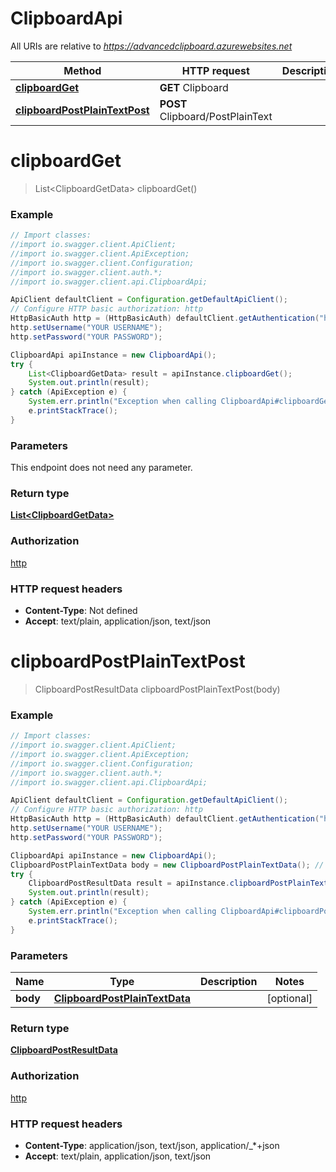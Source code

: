 # ClipboardApi

All URIs are relative to *https://advancedclipboard.azurewebsites.net*

Method | HTTP request | Description
------------- | ------------- | -------------
[**clipboardGet**](ClipboardApi.md#clipboardGet) | **GET** Clipboard | 
[**clipboardPostPlainTextPost**](ClipboardApi.md#clipboardPostPlainTextPost) | **POST** Clipboard/PostPlainText | 

<a name="clipboardGet"></a>
# **clipboardGet**
> List&lt;ClipboardGetData&gt; clipboardGet()



### Example
```java
// Import classes:
//import io.swagger.client.ApiClient;
//import io.swagger.client.ApiException;
//import io.swagger.client.Configuration;
//import io.swagger.client.auth.*;
//import io.swagger.client.api.ClipboardApi;

ApiClient defaultClient = Configuration.getDefaultApiClient();
// Configure HTTP basic authorization: http
HttpBasicAuth http = (HttpBasicAuth) defaultClient.getAuthentication("http");
http.setUsername("YOUR USERNAME");
http.setPassword("YOUR PASSWORD");

ClipboardApi apiInstance = new ClipboardApi();
try {
    List<ClipboardGetData> result = apiInstance.clipboardGet();
    System.out.println(result);
} catch (ApiException e) {
    System.err.println("Exception when calling ClipboardApi#clipboardGet");
    e.printStackTrace();
}
```

### Parameters
This endpoint does not need any parameter.

### Return type

[**List&lt;ClipboardGetData&gt;**](ClipboardGetData.md)

### Authorization

[http](../README.md#http)

### HTTP request headers

 - **Content-Type**: Not defined
 - **Accept**: text/plain, application/json, text/json

<a name="clipboardPostPlainTextPost"></a>
# **clipboardPostPlainTextPost**
> ClipboardPostResultData clipboardPostPlainTextPost(body)



### Example
```java
// Import classes:
//import io.swagger.client.ApiClient;
//import io.swagger.client.ApiException;
//import io.swagger.client.Configuration;
//import io.swagger.client.auth.*;
//import io.swagger.client.api.ClipboardApi;

ApiClient defaultClient = Configuration.getDefaultApiClient();
// Configure HTTP basic authorization: http
HttpBasicAuth http = (HttpBasicAuth) defaultClient.getAuthentication("http");
http.setUsername("YOUR USERNAME");
http.setPassword("YOUR PASSWORD");

ClipboardApi apiInstance = new ClipboardApi();
ClipboardPostPlainTextData body = new ClipboardPostPlainTextData(); // ClipboardPostPlainTextData | 
try {
    ClipboardPostResultData result = apiInstance.clipboardPostPlainTextPost(body);
    System.out.println(result);
} catch (ApiException e) {
    System.err.println("Exception when calling ClipboardApi#clipboardPostPlainTextPost");
    e.printStackTrace();
}
```

### Parameters

Name | Type | Description  | Notes
------------- | ------------- | ------------- | -------------
 **body** | [**ClipboardPostPlainTextData**](ClipboardPostPlainTextData.md)|  | [optional]

### Return type

[**ClipboardPostResultData**](ClipboardPostResultData.md)

### Authorization

[http](../README.md#http)

### HTTP request headers

 - **Content-Type**: application/json, text/json, application/_*+json
 - **Accept**: text/plain, application/json, text/json

